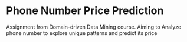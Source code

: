 # Phone Number Price Prediction 
Assignment from Domain-driven Data Mining course. Aiming to Analyze phone number to explore unique patterns and predict its price



